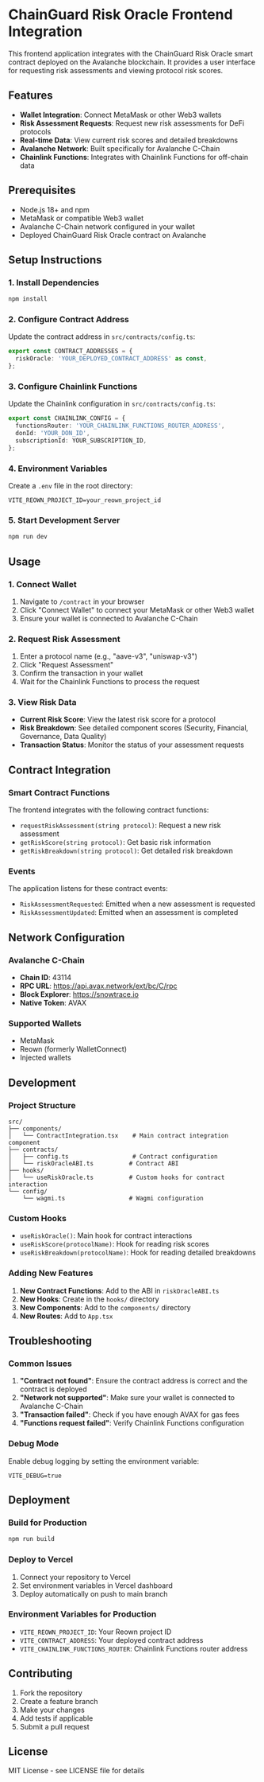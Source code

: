 # ChainGuard Risk Oracle Frontend Integration

This frontend application integrates with the ChainGuard Risk Oracle smart contract deployed on the Avalanche blockchain. It provides a user interface for requesting risk assessments and viewing protocol risk scores.

## Features

- **Wallet Integration**: Connect MetaMask or other Web3 wallets
- **Risk Assessment Requests**: Request new risk assessments for DeFi protocols
- **Real-time Data**: View current risk scores and detailed breakdowns
- **Avalanche Network**: Built specifically for Avalanche C-Chain
- **Chainlink Functions**: Integrates with Chainlink Functions for off-chain data

## Prerequisites

- Node.js 18+ and npm
- MetaMask or compatible Web3 wallet
- Avalanche C-Chain network configured in your wallet
- Deployed ChainGuard Risk Oracle contract on Avalanche

## Setup Instructions

### 1. Install Dependencies

```bash
npm install
```

### 2. Configure Contract Address

Update the contract address in `src/contracts/config.ts`:

```typescript
export const CONTRACT_ADDRESSES = {
  riskOracle: 'YOUR_DEPLOYED_CONTRACT_ADDRESS' as const,
};
```

### 3. Configure Chainlink Functions

Update the Chainlink configuration in `src/contracts/config.ts`:

```typescript
export const CHAINLINK_CONFIG = {
  functionsRouter: 'YOUR_CHAINLINK_FUNCTIONS_ROUTER_ADDRESS',
  donId: 'YOUR_DON_ID',
  subscriptionId: YOUR_SUBSCRIPTION_ID,
};
```

### 4. Environment Variables

Create a `.env` file in the root directory:

```env
VITE_REOWN_PROJECT_ID=your_reown_project_id
```

### 5. Start Development Server

```bash
npm run dev
```

## Usage

### 1. Connect Wallet

1. Navigate to `/contract` in your browser
2. Click "Connect Wallet" to connect your MetaMask or other Web3 wallet
3. Ensure your wallet is connected to Avalanche C-Chain

### 2. Request Risk Assessment

1. Enter a protocol name (e.g., "aave-v3", "uniswap-v3")
2. Click "Request Assessment"
3. Confirm the transaction in your wallet
4. Wait for the Chainlink Functions to process the request

### 3. View Risk Data

- **Current Risk Score**: View the latest risk score for a protocol
- **Risk Breakdown**: See detailed component scores (Security, Financial, Governance, Data Quality)
- **Transaction Status**: Monitor the status of your assessment requests

## Contract Integration

### Smart Contract Functions

The frontend integrates with the following contract functions:

- `requestRiskAssessment(string protocol)`: Request a new risk assessment
- `getRiskScore(string protocol)`: Get basic risk information
- `getRiskBreakdown(string protocol)`: Get detailed risk breakdown

### Events

The application listens for these contract events:

- `RiskAssessmentRequested`: Emitted when a new assessment is requested
- `RiskAssessmentUpdated`: Emitted when an assessment is completed

## Network Configuration

### Avalanche C-Chain

- **Chain ID**: 43114
- **RPC URL**: <https://api.avax.network/ext/bc/C/rpc>
- **Block Explorer**: <https://snowtrace.io>
- **Native Token**: AVAX

### Supported Wallets

- MetaMask
- Reown (formerly WalletConnect)
- Injected wallets

## Development

### Project Structure

```
src/
├── components/
│   └── ContractIntegration.tsx    # Main contract integration component
├── contracts/
│   ├── config.ts                  # Contract configuration
│   └── riskOracleABI.ts          # Contract ABI
├── hooks/
│   └── useRiskOracle.ts          # Custom hooks for contract interaction
└── config/
    └── wagmi.ts                  # Wagmi configuration
```

### Custom Hooks

- `useRiskOracle()`: Main hook for contract interactions
- `useRiskScore(protocolName)`: Hook for reading risk scores
- `useRiskBreakdown(protocolName)`: Hook for reading detailed breakdowns

### Adding New Features

1. **New Contract Functions**: Add to the ABI in `riskOracleABI.ts`
2. **New Hooks**: Create in the `hooks/` directory
3. **New Components**: Add to the `components/` directory
4. **New Routes**: Add to `App.tsx`

## Troubleshooting

### Common Issues

1. **"Contract not found"**: Ensure the contract address is correct and the contract is deployed
2. **"Network not supported"**: Make sure your wallet is connected to Avalanche C-Chain
3. **"Transaction failed"**: Check if you have enough AVAX for gas fees
4. **"Functions request failed"**: Verify Chainlink Functions configuration

### Debug Mode

Enable debug logging by setting the environment variable:

```env
VITE_DEBUG=true
```

## Deployment

### Build for Production

```bash
npm run build
```

### Deploy to Vercel

1. Connect your repository to Vercel
2. Set environment variables in Vercel dashboard
3. Deploy automatically on push to main branch

### Environment Variables for Production

- `VITE_REOWN_PROJECT_ID`: Your Reown project ID
- `VITE_CONTRACT_ADDRESS`: Your deployed contract address
- `VITE_CHAINLINK_FUNCTIONS_ROUTER`: Chainlink Functions router address

## Contributing

1. Fork the repository
2. Create a feature branch
3. Make your changes
4. Add tests if applicable
5. Submit a pull request

## License

MIT License - see LICENSE file for details
